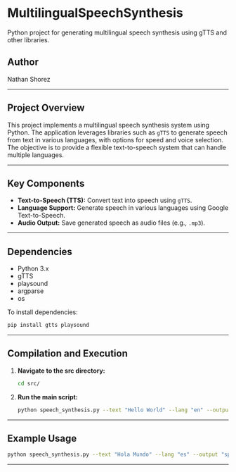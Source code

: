 # MultilingualSpeechSynthesis
Python project for generating multilingual speech synthesis using gTTS and other libraries.

## Author
Nathan Shorez

---

## Project Overview
This project implements a multilingual speech synthesis system using Python. The application leverages libraries such as `gTTS` to generate speech from text in various languages, with options for speed and voice selection. The objective is to provide a flexible text-to-speech system that can handle multiple languages.

---

## Key Components
- **Text-to-Speech (TTS):** Convert text into speech using `gTTS`.
- **Language Support:** Generate speech in various languages using Google Text-to-Speech.
- **Audio Output:** Save generated speech as audio files (e.g., `.mp3`).

---

## Dependencies
- Python 3.x
- gTTS
- playsound
- argparse
- os

To install dependencies:
```bash
pip install gtts playsound
```

---

## Compilation and Execution
1. **Navigate to the src directory:**
   ```bash
   cd src/
   ```
2. **Run the main script:**
   ```bash
   python speech_synthesis.py --text "Hello World" --lang "en" --output "output.mp3"
   ```

---

## Example Usage
```bash
python speech_synthesis.py --text "Hola Mundo" --lang "es" --output "spanish_output.mp3"
```

---
